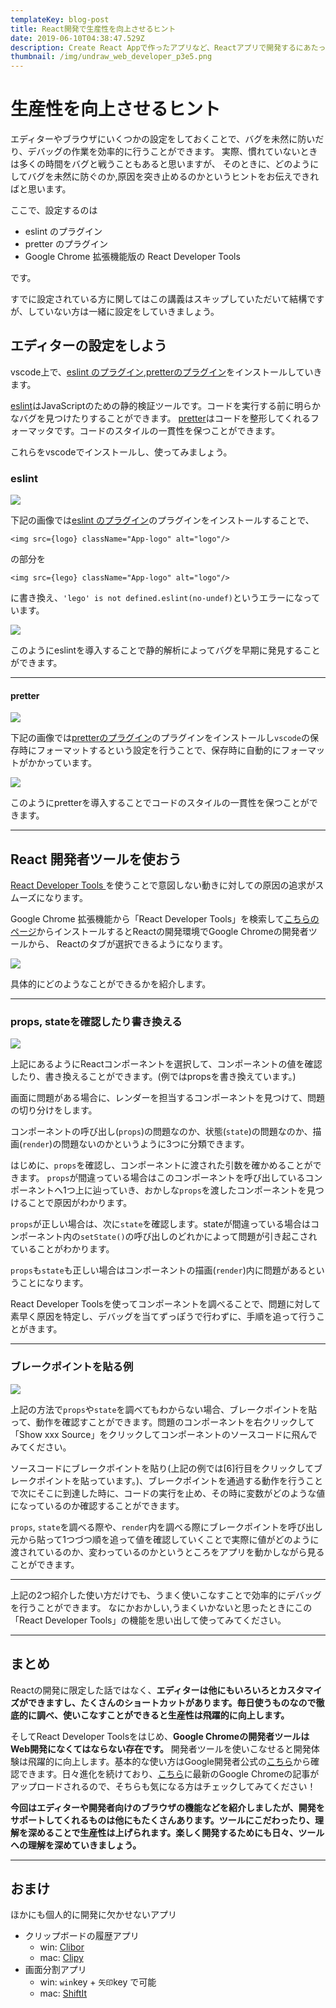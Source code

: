 ```yaml
---
templateKey: blog-post
title: React開発で生産性を向上させるヒント
date: 2019-06-10T04:38:47.529Z
description: Create React Appで作ったアプリなど、Reactアプリで開発するにあたって生産性を向上させるヒントをまとめました。
thumbnail: /img/undraw_web_developer_p3e5.png
---
```

# 生産性を向上させるヒント

エディターやブラウザにいくつかの設定をしておくことで、バグを未然に防いだり、デバッグの作業を効率的に行うことができます。
実際、慣れていないときは多くの時間をバグと戦うこともあると思いますが、
そのときに、どのようにしてバグを未然に防ぐのか,原因を突き止めるのかというヒントをお伝えできればと思います。

ここで、設定するのは

* eslint のプラグイン
* pretter のプラグイン
* Google Chrome 拡張機能版の React Developer Tools

です。

すでに設定されている方に関してはこの講義はスキップしていただいて結構ですが、していない方は一緒に設定をしていきましょう。

## エディターの設定をしよう

vscode上で、[eslint のプラグイン](https://marketplace.visualstudio.com/items?itemName=dbaeumer.vscode-eslint#overview),[pretterのプラグイン](https://marketplace.visualstudio.com/items?itemName=esbenp.prettier-vscode)をインストールしていきます。

[eslint](https://eslint.org/)はJavaScriptのための静的検証ツールです。コードを実行する前に明らかなバグを見つけたりすることができます。
[pretter](https://prettier.io/)はコードを整形してくれるフォーマッタです。コードのスタイルの一貫性を保つことができます。

これらをvscodeでインストールし、使ってみましょう。

### eslint

![](./img/eslint.png)

下記の画像では[eslint のプラグイン](https://marketplace.visualstudio.com/items?itemName=dbaeumer.vscode-eslint#overview)のプラグインをインストールすることで、

```
<img src={logo} className="App-logo" alt="logo"/>
```

の部分を

```
<img src={lego} className="App-logo" alt="logo"/>
```

に書き換え、`'lego' is not defined.eslint(no-undef)`というエラーになっています。

![](/img/eslint.gif)

このようにeslintを導入することで静的解析によってバグを早期に発見することができます。

- - -

#### pretter

![](./img/pretter.png)

下記の画像では[pretterのプラグイン](https://marketplace.visualstudio.com/items?itemName=esbenp.prettier-vscode)のプラグインをインストールし`vscode`の保存時にフォーマットするという設定を行うことで、保存時に自動的にフォーマットがかかっています。

![](/img/pretter.gif)

このようにpretterを導入することでコードのスタイルの一貫性を保つことができます。

- - -

## React 開発者ツールを使おう

[React Developer Tools
](https://github.com/facebook/react-devtools)を使うことで意図しない動きに対しての原因の追求がスムーズになります。

Google Chrome 拡張機能から「React Developer Tools」を検索して[こちらのページ](https://chrome.google.com/webstore/detail/react-developer-tools/fmkadmapgofadopljbjfkapdkoienihi?hl=ja)からインストールするとReactの開発環境でGoogle Chromeの開発者ツールから、
Reactのタブが選択できるようになります。

![](./img/react-developer-tools.jpg)

具体的にどのようなことができるかを紹介します。

- - -

### props, stateを確認したり書き換える

![](/img/react-developer-tools1.gif)

上記にあるようにReactコンポーネントを選択して、コンポーネントの値を確認したり、書き換えることができます。(例ではpropsを書き換えています。)

画面に問題がある場合に、レンダーを担当するコンポーネントを見つけて、問題の切り分けをします。

コンポーネントの呼び出し(`props`)の問題なのか、状態(`state`)の問題なのか、描画(`render`)の問題ないのかというように3つに分類できます。

はじめに、`props`を確認し、コンポーネントに渡された引数を確かめることができます。
`props`が間違っている場合はこのコンポーネントを呼び出しているコンポーネントへ1つ上に辿っていき、おかしな`props`を渡したコンポーネントを見つけることで原因がわかります。

`props`が正しい場合は、次に`state`を確認します。stateが間違っている場合はコンポーネント内の`setState()`の呼び出しのどれかによって問題が引き起こされていることがわかります。

`props`も`state`も正しい場合はコンポーネントの描画(`render`)内に問題があるということになります。

React Developer Toolsを使ってコンポーネントを調べることで、問題に対して素早く原因を特定し、デバッグを当てずっぽうで行わずに、手順を追って行うことがきます。

- - -

### ブレークポイントを貼る例

![](/img/react-developer-tools2.gif)

上記の方法で`props`や`state`を調べてもわからない場合、ブレークポイントを貼って、動作を確認すことができます。問題のコンポーネントを右クリックして「Show xxx Source」をクリックしてコンポーネントのソースコードに飛んでみてください。

ソースコードにブレークポイントを貼り(上記の例では\[6]行目をクリックしてブレークポイントを貼っています。)、ブレークポイントを通過する動作を行うことで次にそこに到達した時に、コードの実行を止め、その時に変数がどのような値になっているのか確認することができます。

`props`, `state`を調べる際や、`render`内を調べる際にブレークポイントを呼び出し元から貼って1つづつ順を追って値を確認していくことで実際に値がどのように渡されているのか、変わっているのかというところをアプリを動かしながら見ることができます。

- - -

上記の2つ紹介した使い方だけでも、うまく使いこなすことで効率的にデバッグを行うことができます。
なにかおかしい,うまくいかないと思ったときにこの「React Developer Tools」の機能を思い出して使ってみてください。

- - -

## まとめ

Reactの開発に限定した話ではなく、**エディターは他にもいろいろとカスタマイズができますし、たくさんのショートカットがあります。毎日使うものなので徹底的に調べ、使いこなすことができると生産性は飛躍的に向上します。**

そしてReact Developer Toolsをはじめ、**Google Chromeの開発者ツールはWeb開発になくてはならない存在です。**
開発者ツールを使いこなせると開発体験は飛躍的に向上します。基本的な使い方はGoogle開発者公式の[こちら](https://developers.google.com/web/tools/chrome-devtools/)から確認できます。日々進化を続けており、[こちら](https://developers.google.com/web/updates/)に最新のGoogle Chromeの記事がアップロードされるので、そちらも気になる方はチェックしてみてください！

**今回はエディターや開発者向けのブラウザの機能などを紹介しましたが、開発をサポートしてくれるものは他にもたくさんあります。ツールにこだわったり、理解を深めることで生産性は上げられます。楽しく開発するためにも日々、ツールへの理解を深めていきましょう。**

- - -

## おまけ

ほかにも個人的に開発に欠かせないアプリ

* クリップボードの履歴アプリ
  * win: [Clibor](https://www.vector.co.jp/soft/winnt/util/se472890.html)
  * mac: [Clipy](https://clipy-app.com/)
* 画面分割アプリ
  * win: `win`key + `矢印`key で可能
  * mac: [ShiftIt](https://github.com/fikovnik/ShiftIt)
